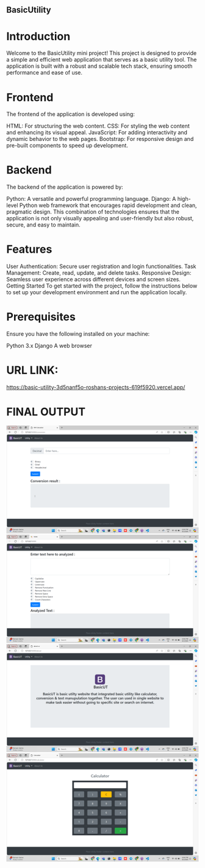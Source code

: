 ## BasicUtility
# Introduction
Welcome to the BasicUtility mini project! This project is designed to provide a simple and efficient web application that serves as a basic utility tool. The application is built with a robust and scalable tech stack, ensuring smooth performance and ease of use.

# Frontend
The frontend of the application is developed using:

HTML: For structuring the web content.
CSS: For styling the web content and enhancing its visual appeal.
JavaScript: For adding interactivity and dynamic behavior to the web pages.
Bootstrap: For responsive design and pre-built components to speed up development.
# Backend
The backend of the application is powered by:

Python: A versatile and powerful programming language.
Django: A high-level Python web framework that encourages rapid development and clean, pragmatic design.
This combination of technologies ensures that the application is not only visually appealing and user-friendly but also robust, secure, and easy to maintain.

 # Features
User Authentication: Secure user registration and login functionalities.
Task Management: Create, read, update, and delete tasks.
Responsive Design: Seamless user experience across different devices and screen sizes.
Getting Started
To get started with the project, follow the instructions below to set up your development environment and run the application locally.

# Prerequisites
Ensure you have the following installed on your machine:

Python 3.x
Django
A web browser
# URL LINK:
https://basic-utility-3d5nanf5o-roshans-projects-619f5920.vercel.app/

# FINAL OUTPUT
![image](https://github.com/RoshanMundekar/BasicUtility/blob/8cdd6ba1a266b9fc704ce7c684cb0cf7bbb99359/screenshots/1.png)
![image](https://github.com/RoshanMundekar/BasicUtility/blob/8cdd6ba1a266b9fc704ce7c684cb0cf7bbb99359/screenshots/2.png)
![image](https://github.com/RoshanMundekar/BasicUtility/blob/8cdd6ba1a266b9fc704ce7c684cb0cf7bbb99359/screenshots/3.png)
![image](https://github.com/RoshanMundekar/BasicUtility/blob/8cdd6ba1a266b9fc704ce7c684cb0cf7bbb99359/screenshots/4.png)


